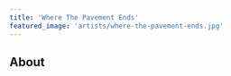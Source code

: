 ```yaml
---
title: 'Where The Pavement Ends'
featured_image: 'artists/where-the-pavement-ends.jpg'
---
```


## About


